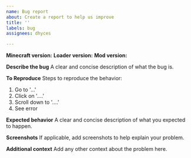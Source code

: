 ```yaml
---
name: Bug report
about: Create a report to help us improve
title: ''
labels: bug
assignees: dhyces

---
```


**Minecraft version:**
**Loader version:**
**Mod version:**

**Describe the bug**
A clear and concise description of what the bug is.

**To Reproduce**
Steps to reproduce the behavior:
1. Go to '...'
2. Click on '....'
3. Scroll down to '....'
4. See error

**Expected behavior**
A clear and concise description of what you expected to happen.

**Screenshots**
If applicable, add screenshots to help explain your problem.

**Additional context**
Add any other context about the problem here.

